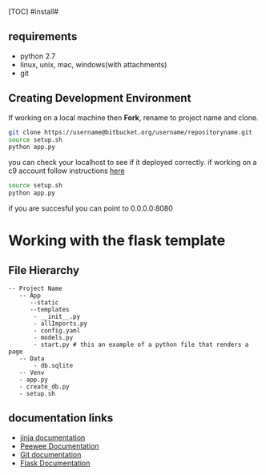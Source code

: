 [TOC]
#install#
## requirements ##
* python 2.7
* linux, unix, mac, windows(with attachments)
* git 

## Creating Development Environment ##
If working on a local machine then **Fork**, rename to project name and clone.

``` bash
git clone https://username@bitbucket.org/username/repositoryname.git
source setup.sh
python app.py
```
you can check your localhost to see if it deployed correctly.
if working on a c9 account follow instructions [here](https://docs.google.com/document/d/17GK7uKqdma5DMnHZXlMJwnAn63HdU9446fV1lAcxxus/edit)
``` bash
source setup.sh
python app.py
``` 
if you are succesful you can point to 0.0.0.0:8080

# Working with the flask template #
## File Hierarchy ##
```
-- Project Name
   -- App
      --static
      --templates
       - __init__.py
       - allImports.py
       - config.yaml
       - models.py
       - start.py # this an example of a python file that renders a page
   -- Data
       - db.sqlite
   -- Venv
   - app.py
   - create_db.py
   - setup.sh
```

## documentation links ##

* [jinja documentation](http://jinja.pocoo.org/)
* [Peewee Documentation](http://docs.peewee-orm.com/en/latest/)
* [Git documentation](https://git-scm.com/documentation)
* [Flask Documentation](http://flask.pocoo.org/docs/0.10/)